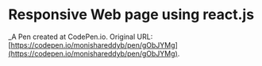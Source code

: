 # Responsive Web page using react.js
 _A Pen created at CodePen.io. Original URL: [https://codepen.io/monishareddyb/pen/gObJYMg](https://codepen.io/monishareddyb/pen/gObJYMg).

 
